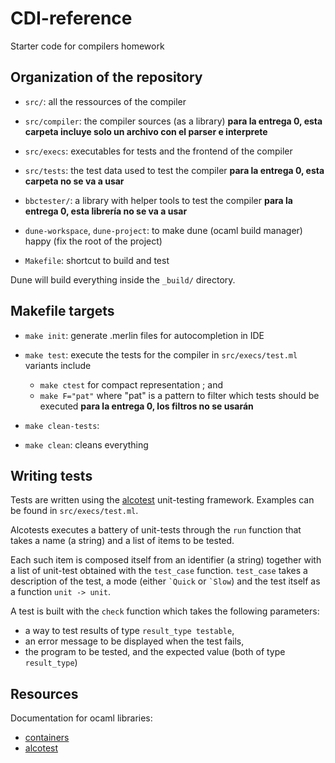 # CDI-reference
Starter code for compilers homework

## Organization of the repository

- `src/`: all the ressources of the compiler
- `src/compiler`: the compiler sources (as a library) **para la entrega 0, esta carpeta incluye solo un archivo con el parser e interprete**
- `src/execs`: executables for tests and the frontend of the compiler
- `src/tests`: the test data used to test the compiler **para la entrega 0, esta carpeta no se va a usar**

- `bbctester/`: a library with helper tools to test the compiler **para la entrega 0, esta librería no se va a usar**

- `dune-workspace`, `dune-project`: to make dune (ocaml build manager) happy (fix the root of the project)
- `Makefile`: shortcut to build and test


Dune will build everything inside the `_build/` directory.

## Makefile targets

- `make init`: generate .merlin files for autocompletion in IDE

- `make test`: execute the tests for the compiler in `src/execs/test.ml`
  variants include 
  * `make ctest` for compact representation ; and
  * `make F="pat"` where "pat" is a pattern to filter which tests should be executed **para la entrega 0, los filtros no se usarán**
  
- `make clean-tests`:
- `make clean`: cleans everything


## Writing tests

Tests are written using the [alcotest](https://github.com/mirage/alcotest) unit-testing framework. Examples can be found in `src/execs/test.ml`.

Alcotests executes a battery of unit-tests through the `run` function that takes a name (a string) and a list of items to be tested.

Each such item is composed itself from an identifier (a string) together with a list of unit-test obtained with the `test_case` function.
`test_case` takes a description of the test, a mode (either ``` `Quick ``` or ``` `Slow ```) and the test itself as a function `unit -> unit`.

A test is built with the `check` function which takes the following parameters:
- a way to test results of type `result_type testable`,
- an error message to be displayed when the test fails,
- the program to be tested, and the expected value (both of type `result_type`)



## Resources

Documentation for ocaml libraries:
- [containers](http://c-cube.github.io/ocaml-containers/last/)
- [alcotest](https://mirage.github.io/alcotest/alcotest/index.html)

